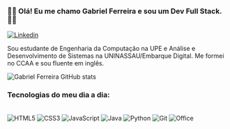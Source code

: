### 🕵🏻 Olá! Eu me chamo Gabriel Ferreira e sou um Dev Full Stack. 🕵🏻

[![Linkedin](https://img.shields.io/badge/LinkedIn-0077B5?style=for-the-badge&logo=linkedin&logoColor=white)](linkedin.com/in/gabriel-ferreira-aa2522232/)

Sou estudante de Engenharia da Computação na
UPE e Análise e Desenvolvimento de Sistemas
na UNINASSAU/Embarque Digital.
Me formei no CCAA e sou fluente em inglês.


![Gabriel Ferreira GitHub stats](https://github-readme-stats.vercel.app/api?username=GabrielBhain&show_icons=true&theme=transparent)

### Tecnologias do meu dia a dia:

<div style="display: inline-block;"><br/>
<img align="center" alt="HTML5" src="https://img.shields.io/badge/HTML5-E34F26?style=for-the-badge&logo=html5&logoColor=white"/>
<img align="center" alt="CSS3" src="https://img.shields.io/badge/CSS3-1572B6?style=for-the-badge&logo=css3&logoColor=white"/>
<img align="center" alt="JavaScript" src="https://img.shields.io/badge/JavaScript-323330?style=for-the-badge&logo=javascript&logoColor=F7DF1E"/>
<img align="center" alt="Java" src="https://img.shields.io/badge/java-%23ED8B00.svg?style=for-the-badge&logo=openjdk&logoColor=white"/>
<img align="center" alt="Python" src="https://img.shields.io/badge/Python-FFD43B?style=for-the-badge&logo=python&logoColor=blue"/>
<img align="center" alt="Git" src="https://img.shields.io/badge/git-%23F05033.svg?style=for-the-badge&logo=git&logoColor=white"/>
<img align="center" alt="Office" src="https://img.shields.io/badge/Microsoft_Office-D83B01?style=for-the-badge&logo=microsoft-office&logoColor=white"/>
</div><br/>


